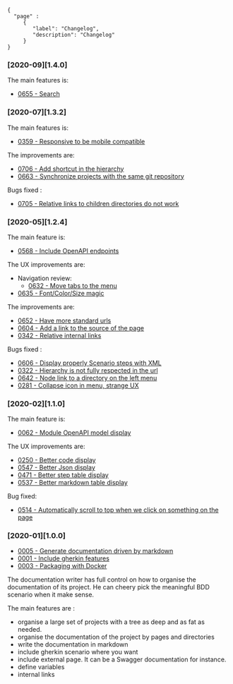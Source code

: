 ```thegardener
{
  "page" :
     {
        "label": "Changelog",
        "description": "Changelog"
     }
}
```

### [2020-09][1.4.0] 

The main features is:
- [0655 - Search](https://github.com/KelkooGroup/theGardener/issues/655) 

### [2020-07][1.3.2] 
 
The main features is:
- [0359 - Responsive to be mobile compatible](https://github.com/KelkooGroup/theGardener/issues/359) 
 
The improvements are:
- [0706 - Add shortcut in the hierarchy](https://github.com/KelkooGroup/theGardener/issues/706)
- [0663 - Synchronize projects with the same git repository](https://github.com/KelkooGroup/theGardener/issues/663) 
 
Bugs fixed :
- [0705 - Relative links to children directories do not work](https://github.com/KelkooGroup/theGardener/issues/705)

### [2020-05][1.2.4]  

The main feature is:
- [0568 - Include OpenAPI endpoints](https://github.com/KelkooGroup/theGardener/issues/568)

The UX improvements are:
- Navigation review: 
   - [0632 - Move tabs to the menu](https://github.com/KelkooGroup/theGardener/issues/632) 
- [0635 - Font/Color/Size magic](https://github.com/KelkooGroup/theGardener/issues/635)

The improvements are:
- [0652 - Have more standard urls](https://github.com/KelkooGroup/theGardener/issues/652)
- [0604 - Add a link to the source of the page](https://github.com/KelkooGroup/theGardener/issues/604)
- [0342 - Relative internal links](https://github.com/KelkooGroup/theGardener/issues/342)

Bugs fixed :
- [0606 - Display properly Scenario steps with XML](https://github.com/KelkooGroup/theGardener/issues/606) 
- [0322 - Hierarchy is not fully respected in the url](https://github.com/KelkooGroup/theGardener/issues/322) 
- [0642 - Node link to a directory on the left menu](https://github.com/KelkooGroup/theGardener/issues/642)
- [0281 - Collapse icon in menu, strange UX](https://github.com/KelkooGroup/theGardener/issues/281)  

### [2020-02][1.1.0] 

The main feature is:
- [0062 - Module OpenAPI model display](https://github.com/KelkooGroup/theGardener/issues/62)

The UX improvements are:
- [0250 - Better code display](https://github.com/KelkooGroup/theGardener/issues/250)
- [0547 - Better Json display](https://github.com/KelkooGroup/theGardener/issues/547)
- [0471 - Better step table display](https://github.com/KelkooGroup/theGardener/issues/471)
- [0537 - Better markdown table display](https://github.com/KelkooGroup/theGardener/issues/537)

Bug fixed:
- [0514 - Automatically scroll to top when we click on something on the page](https://github.com/KelkooGroup/theGardener/issues/514)

  
### [2020-01][1.0.0] 

- [0005 - Generate documentation driven by markdown](https://github.com/KelkooGroup/theGardener/milestone/5)
- [0001 - Include gherkin features](https://github.com/KelkooGroup/theGardener/milestone/1)
- [0003 - Packaging with Docker](https://github.com/KelkooGroup/theGardener/milestone/3)

The documentation writer has full control on how to organise the documentation of its project. He can cheery pick the meaningful BDD scenario when it make sense.

The main features are :
- organise a large set of projects with a tree as deep and as fat as needed.
- organise the documentation of the project by pages and directories
- write the documentation in markdown 
- include gherkin scenario where you want
- include external page. It can be a Swagger documentation for instance. 
- define variables
- internal links




